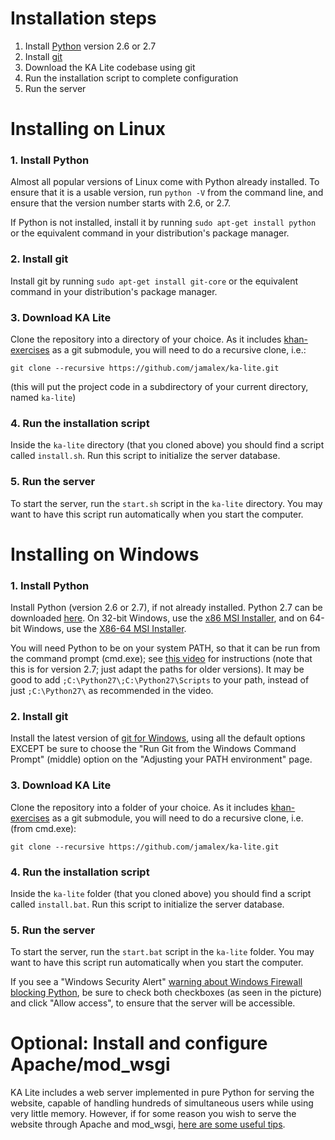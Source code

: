 Installation steps
===

1. Install [Python](http://www.python.org/) version 2.6 or 2.7
2. Install [git](http://git-scm.com/)
3. Download the KA Lite codebase using git
4. Run the installation script to complete configuration
5. Run the server

Installing on Linux
===

### 1. Install Python

Almost all popular versions of Linux come with Python already installed. To ensure that it is a usable version, run `python -V` from the command line, and ensure that the version number starts with 2.6, or 2.7.

If Python is not installed, install it by running `sudo apt-get install python` or the equivalent command in your distribution's package manager.

### 2. Install git

Install git by running `sudo apt-get install git-core` or the equivalent command in your distribution's package manager.

### 3. Download KA Lite

Clone the repository into a directory of your choice. As it includes [khan-exercises](https://github.com/Khan/khan-exercises) as a git submodule, you will need to do a recursive clone, i.e.:

`git clone --recursive https://github.com/jamalex/ka-lite.git`

(this will put the project code in a subdirectory of your current directory, named `ka-lite`)

### 4. Run the installation script

Inside the `ka-lite` directory (that you cloned above) you should find a script called `install.sh`. Run this script to initialize the server database.

### 5. Run the server

To start the server, run the `start.sh` script in the `ka-lite` directory. You may want to have this script run automatically when you start the computer.


Installing on Windows
===

### 1. Install Python

Install Python (version 2.6 or 2.7), if not already installed. Python 2.7 can be downloaded [here](http://www.python.org/download/releases/2.7.3/). On 32-bit Windows, use the [x86 MSI Installer](http://www.python.org/ftp/python/2.7.3/python-2.7.3.msi), and on 64-bit Windows, use the [X86-64 MSI Installer](http://www.python.org/ftp/python/2.7.3/python-2.7.3.amd64.msi).

You will need Python to be on your system PATH, so that it can be run from the command prompt (cmd.exe); see [this video](http://www.youtube.com/watch?v=ndNlFy-5GKA&hd=1#t=243s) for instructions (note that this is for version 2.7; just adapt the paths for older versions). It may be good to add `;C:\Python27\;C:\Python27\Scripts` to your path, instead of just `;C:\Python27\` as recommended in the video.

### 2. Install git

Install the latest version of [git for Windows](http://code.google.com/p/msysgit/downloads/list?q=full+installer+official+git), using all the default options EXCEPT be sure to choose the "Run Git from the Windows Command Prompt" (middle) option on the "Adjusting your PATH environment" page.

### 3. Download KA Lite

Clone the repository into a folder of your choice. As it includes [khan-exercises](https://github.com/Khan/khan-exercises) as a git submodule, you will need to do a recursive clone, i.e. (from cmd.exe):

`git clone --recursive https://github.com/jamalex/ka-lite.git`

### 4. Run the installation script

Inside the `ka-lite` folder (that you cloned above) you should find a script called `install.bat`. Run this script to initialize the server database.

### 5. Run the server

To start the server, run the `start.bat` script in the `ka-lite` folder. You may want to have this script run automatically when you start the computer.

If you see a "Windows Security Alert" [warning about Windows Firewall blocking Python](kalite/static/images/windows-python-network-permissions.png), be sure to check both checkboxes (as seen in the picture) and click "Allow access", to ensure that the server will be accessible.


Optional: Install and configure Apache/mod_wsgi
===

KA Lite includes a web server implemented in pure Python for serving the website, capable of handling hundreds of simultaneous users while using very little memory. However, if for some reason you wish to serve the website through Apache and mod_wsgi, [here are some useful tips](docs/INSTALL-APACHE.md).
